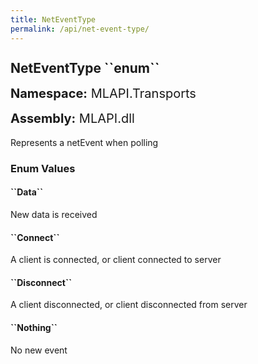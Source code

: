 ```yaml
---
title: NetEventType
permalink: /api/net-event-type/
---
```


<div style="line-height: 1;">
	<h2 markdown="1">NetEventType ``enum``</h2>
	<p style="font-size: 20px;"><b>Namespace:</b> MLAPI.Transports</p>
	<p style="font-size: 20px;"><b>Assembly:</b> MLAPI.dll</p>
</div>
<p>Represents a netEvent when polling</p>
<div>
	<h3 markdown="1">Enum Values</h3>
	<div>
		<h4 markdown="1"><b>``Data``</b></h4>
		<p>New data is received</p>
	</div>
	<div>
		<h4 markdown="1"><b>``Connect``</b></h4>
		<p>A client is connected, or client connected to server</p>
	</div>
	<div>
		<h4 markdown="1"><b>``Disconnect``</b></h4>
		<p>A client disconnected, or client disconnected from server</p>
	</div>
	<div>
		<h4 markdown="1"><b>``Nothing``</b></h4>
		<p>No new event</p>
	</div>
</div>
